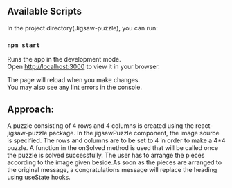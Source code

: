 

## Available Scripts

In the project directory(Jigsaw-puzzle), you can run:

### `npm start`

Runs the app in the development mode.\
Open [http://localhost:3000](http://localhost:3000) to view it in your browser.

The page will reload when you make changes.\
You may also see any lint errors in the console.

## Approach: 

A puzzle consisting of 4 rows and 4 columns is created using the react-jigsaw-puzzle package. In the jigsawPuzzle component,  the image source is specified.  The rows and columns are to be set to 4 in order to make a 4*4 puzzle. A function in the onSolved method is used that will be called once the puzzle is solved successfully. The user has to arrange the pieces according to the image given beside.As soon as the pieces are arranged to the original message, a congratulations message will replace the heading using useState hooks. 